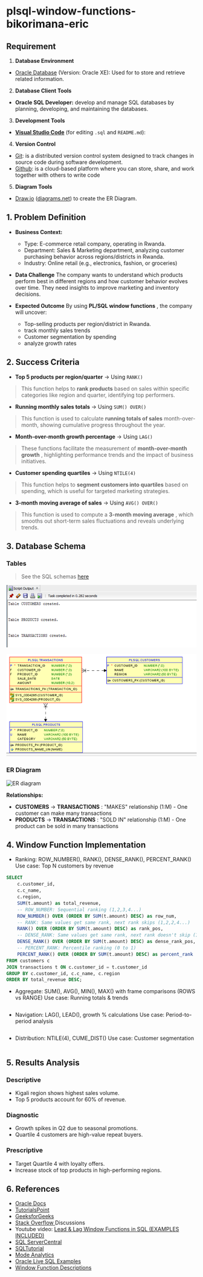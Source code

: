 # plsql-window-functions-bikorimana-eric

## Requirement

1. **Database Environment**

* [Oracle Database](https://www.oracle.com/database/) (Version: Oracle XE): Used for to store and retrieve related information.

2. **Database Client Tools**

* **Oracle SQL Developer:** develop and manage SQL databases by planning, developing, and maintaining the databases.

3. **Development Tools**

* **[Visual Studio Code](https://code.visualstudio.com/download)** (for editing `.sql` and `README.md`):

4. **Version Control**

* [Git](https://git-scm.com/): is a distributed version control system designed to track changes in source code during software development.
* [Github](https://github.com/): is a cloud-based platform where you can store, share, and work together with others to write code

5. **Diagram Tools**

* [Draw.io](http://Draw.io) ([diagrams.net](http://diagrams.net)) to create the ER Diagram.


## 1. Problem Definition

* **Business Context:**
  * Type: E-commerce retail company, operating in Rwanda.
  * Department: Sales &  Marketing department, analyzing customer purchasing behavior    across regions/districts in Rwanda.
  * Industry: Online retail (e.g., electronics, fashion, or groceries)
    
* **Data Challenge**
  The company wants to understand which products perform best in different regions and how customer behavior evolves over time. They need insights to improve marketing and inventory decisions.
  
* **Expected Outcome**
  By using  **PL/SQL window functions** , the company will uncover:
  * Top-selling products per region/district in Rwanda.
  * track monthly sales trends
  * Customer segmentation by spending
  * analyze growth rates

## 2. Success Criteria

* **Top 5 products per region/quarter** → Using `RANK()`

> This function helps to **rank products** based on sales within specific categories like region and quarter, identifying top performers.

* **Running monthly sales totals** → Using `SUM() OVER()`

> This function is used to calculate **running totals of sales** month-over-month, showing cumulative progress throughout the year.

* **Month-over-month growth percentage** → Using `LAG()`

> These functions facilitate the measurement of  **month-over-month growth** , highlighting performance trends and the impact of business initiatives.

* **Customer spending quartiles** → Using `NTILE(4)`

> This function helps to **segment customers into quartiles** based on spending, which is useful for targeted marketing strategies.

* **3-month moving average of sales** → Using `AVG() OVER()`

> This function is used to compute a  **3-month moving average** , which smooths out short-term sales fluctuations and reveals underlying trends.

## 3. Database Schema

### Tables
> See the SQL schemas [here](sql/01_sql_schema.sql)



![Tables created in Oracle SQL Developer](screenshots/01_Table_created.png)

![Relationships between tables](screenshots/02_tables_relationship.png)


<!-- ```sql
-- Query for create Customers
CREATE TABLE customers (
  customer_id INT PRIMARY KEY,
  name VARCHAR(100),
  region VARCHAR(50)
);

-- Products
CREATE TABLE products (
  product_id INT PRIMARY KEY,
  name VARCHAR(100) UNIQUE,
  category VARCHAR(50)
);

-- Transactions
CREATE TABLE transactions (
  transaction_id INT PRIMARY KEY,
  customer_id INT,
  product_id INT,
  sale_date DATE,
  amount DECIMAL(10,2),
  FOREIGN KEY (customer_id) REFERENCES customers(customer_id),
  FOREIGN KEY (product_id) REFERENCES products(product_id)
);

-- Insert sample data for Customer table
INSERT INTO customers (customer_id, name, region) VALUES
(1, 'Mugisha Fabrice', 'Nyamagabe'),
(2, 'Ntwali Kevin', 'Kigali'),
(3, 'Uwineza Claire', 'Rulindo'),
(4, 'Shema David', 'Kamonyi'),
(5, 'Abijuru Eva', 'Kigali'),
(6, 'Ngenzi Fabian', 'Huye'),
(7, 'Agatesi Sheilla', 'Muhanga'),
(8, 'Ishimwe Henry', 'Rubavu'),
(9, 'Bikorimana Eric', 'Kigali');

-- Insert sample data for Product
INSERT INTO products (product_id, name, category) VALUES
(101, 'Sun Flower Cooking Oil', 'Home & Kitchen'),
(102, 'Beans', 'Food'),
(103, 'Soap', 'Beauty & Personal Care'),
(104, 'Sugar', 'Home & Kitchen'),
(105, 'COLGATE herbal Toothpaste', 'Beauty & Personal Care'),
(106, 'Masaka farm mayonnaise lemon', 'Home & Kitchen'),
(107, 'Rice', 'Food');

-- Insert sample data for Transactions
INSERT INTO "TRANSACTIONS" VALUES ('1001', '1', '102', TO_DATE('2025-08-02', 'YYYY-MM-DD', '4000');
INSERT INTO "TRANSACTIONS" VALUES ('1002', '2', '107', TO_DATE('2025-08-02', 'YYYY-MM-DD'), '4500');
INSERT INTO "TRANSACTIONS" VALUES ('1003', '3', '103', TO_DATE('2025-08-03', 'YYYY-MM-DD'), '1500');
INSERT INTO "TRANSACTIONS" VALUES ('1004', '4', '104', TO_DATE('2025-08-04', 'YYYY-MM-DD'), '2500');
INSERT INTO "TRANSACTIONS" VALUES ('1005', '5', '105', TO_DATE('2025-08-05', 'YYYY-MM-DD'), '3000');
INSERT INTO "TRANSACTIONS" VALUES ('1006', '6', '106', TO_DATE('2025-08-06', 'YYYY-MM-DD'), '4500');
INSERT INTO "TRANSACTIONS" VALUES ('1007', '7', '101', TO_DATE('2025-08-06', 'YYYY-MM-DD', '5200');
INSERT INTO "TRANSACTIONS" VALUES ('1008', '8', '102', TO_DATE('2025-08-07', 'YYYY-MM-DD'), '3100');
INSERT INTO "TRANSACTIONS" VALUES ('1009', '9', '105', TO_DATE('2025-08-08', 'YYYY-MM-DD'), '3000');
INSERT INTO "TRANSACTIONS" VALUES ('1010', '2', '104', TO_DATE('2025-08-09', 'YYYY-MM-DD'), '5000');
INSERT INTO "TRANSACTIONS" VALUES ('1011', '3', '105', TO_DATE('2025-08-09', 'YYYY-MM-DD'), '3000');
INSERT INTO "TRANSACTIONS" VALUES ('1012', '1', '106', TO_DATE('2025-08-10', 'YYYY-MM-DD'), '4500');
INSERT INTO "TRANSACTIONS" VALUES ('1013', '4', '103', TO_DATE('2025-08-11', 'YYYY-MM-DD'), '3000');
INSERT INTO "TRANSACTIONS" VALUES ('1014', '6', '107', TO_DATE('2025-08-12', 'YYYY-MM-DD'), '4500');
INSERT INTO "TRANSACTIONS" VALUES ('1015', '8', '107', TO_DATE('2025-08-12', 'YYYY-MM-DD'), '9000');
INSERT INTO "TRANSACTIONS" VALUES ('1016', '9', '106', TO_DATE('2025-08-13', 'YYYY-MM-DD'), '4500');
INSERT INTO "TRANSACTIONS" VALUES ('1017', '7', '101', TO_DATE('2025-08-14', 'YYYY-MM-DD'), '5200');
INSERT INTO "TRANSACTIONS" VALUES ('1018', '1', '104', TO_DATE('2025-08-15', 'YYYY-MM-DD'), '2500');
INSERT INTO "TRANSACTIONS" VALUES ('1019', '2', '105', TO_DATE('2025-08-16', 'YYYY-MM-DD'), '3000');
INSERT INTO "TRANSACTIONS" VALUES ('1020', '4', '103', TO_DATE('2025-08-17', 'YYYY-MM-DD'), '1500');
INSERT INTO "TRANSACTIONS" VALUES ('1021', '3', '106', TO_DATE('2025-08-17', 'YYYY-MM-DD'), '4500');
INSERT INTO "TRANSACTIONS" VALUES ('1022', '5', '102', TO_DATE('2025-08-18', 'YYYY-MM-DD'), '4000');
INSERT INTO "TRANSACTIONS" VALUES ('1023', '5', '106', TO_DATE('2025-08-18', 'YYYY-MM-DD'), '9000');
INSERT INTO "TRANSACTIONS" VALUES ('1024', '6', '106', TO_DATE('2025-08-19', 'YYYY-MM-DD'), '4500');



``` -->

### ER Diagram

![ER diagram](screenshots/ER_Diagram.png)



**Relationships:**

* **CUSTOMERS** →  **TRANSACTIONS** : "MAKES" relationship (1:M) - One customer can make many transactions
* **PRODUCTS** →  **TRANSACTIONS** : "SOLD IN" relationship (1:M) - One product can be sold in many transactions

## 4. Window Function Implementation

* Ranking: ROW_NUMBER(), RANK(), DENSE_RANK(), PERCENT_RANK() Use case: Top N customers by revenue

```sql
SELECT 
    c.customer_id,
    c.c_name,
    c.region,
    SUM(t.amount) as total_revenue,
    -- ROW_NUMBER: Sequential ranking (1,2,3,4...)
    ROW_NUMBER() OVER (ORDER BY SUM(t.amount) DESC) as row_num,
    -- RANK: Same values get same rank, next rank skips (1,2,2,4...)
    RANK() OVER (ORDER BY SUM(t.amount) DESC) as rank_pos,
    -- DENSE_RANK: Same values get same rank, next rank doesn't skip (1,2,2,3...)
    DENSE_RANK() OVER (ORDER BY SUM(t.amount) DESC) as dense_rank_pos,
    -- PERCENT_RANK: Percentile ranking (0 to 1)
    PERCENT_RANK() OVER (ORDER BY SUM(t.amount) DESC) as percent_rank
FROM customers c
JOIN transactions t ON c.customer_id = t.customer_id
GROUP BY c.customer_id, c.c_name, c.region
ORDER BY total_revenue DESC;
```

* Aggregate: SUM(), AVG(), MIN(), MAX() with frame comparisons (ROWS vs RANGE) Use case: Running totals & trends

```sql

```

* Navigation: LAG(), LEAD(), growth % calculations Use case: Period-to-period analysis

```sql

```

* Distribution: NTILE(4), CUME_DIST() Use case: Customer segmentation

```sql

```

## 5. Results Analysis

### Descriptive

* Kigali region shows highest sales volume.
* Top 5 products account for 60% of revenue.

### Diagnostic

* Growth spikes in Q2 due to seasonal promotions.
* Quartile 4 customers are high-value repeat buyers.

### Prescriptive

* Target Quartile 4 with loyalty offers.
* Increase stock of top products in high-performing regions.

## 6. References



* [Oracle Docs](https://docs.oracle.com/en/database/oracle/oracle-database/index.html)
* [TutorialsPoint](https://www.tutorialspoint.com/apache_tajo/apache_tajo_aggregate_and_window_functions.htm)
* [GeeksforGeeks](https://www.geeksforgeeks.org/sql/window-functions-in-sql/)
* [Stack Overflow ](https://stackoverflow.com/)Discussions
* Youtube video: [Lead &amp; Lag Window Functions in SQL (EXAMPLES INCLUDED)](https://www.youtube.com/watch?v=nHEEyX_yDvo)
* [SQL ServerCentral](https://www.sqlservercentral.com/articles/window-function-basics-partition-by)
* [SQLTutorial](https://www.sqltutorial.org/sql-window-functions/)
* [Mode Analytics](https://mode.com/sql-tutorial/sql-window-functions)
* [Oracle Live SQL Examples](https://livesql.oracle.com/ords/livesql/file/tutorial_D39T3OXOCOQ3WK9EWZ5JTJA.html)
* [Window Function Descriptions](https://dev.mysql.com/doc/refman/8.4/en/window-function-descriptions.html)



